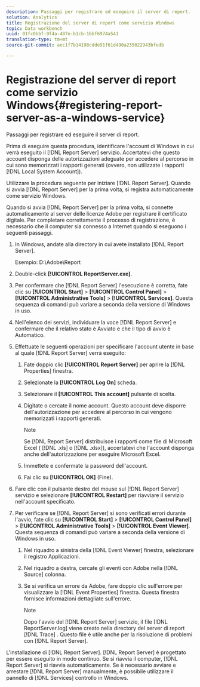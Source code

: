 ```yaml
---
description: Passaggi per registrare ed eseguire il server di report.
solution: Analytics
title: Registrazione del server di report come servizio Windows
topic: Data workbench
uuid: 01fc0bbf-9f4a-487e-b1cb-16bf6974a541
translation-type: tm+mt
source-git-commit: aec1f7b14198cdde91f61d490a235022943bfedb

---
```



# Registrazione del server di report come servizio Windows{#registering-report-server-as-a-windows-service}

Passaggi per registrare ed eseguire il server di report.

Prima di eseguire questa procedura, identificare l&#39;account di Windows in cui verrà eseguito il [!DNL Report Server] servizio. Accertatevi che questo account disponga delle autorizzazioni adeguate per accedere al percorso in cui sono memorizzati i rapporti generati (ovvero, non utilizzate i rapporti [!DNL Local System Account]).

Utilizzare la procedura seguente per iniziare [!DNL Report Server]. Quando si avvia [!DNL Report Server] per la prima volta, si registra automaticamente come servizio Windows.

Quando si avvia [!DNL Report Server] per la prima volta, si connette automaticamente al server delle licenze Adobe per registrare il certificato digitale. Per completare correttamente il processo di registrazione, è necessario che il computer sia connesso a Internet quando si eseguono i seguenti passaggi.

1. In Windows, andate alla directory in cui avete installato [!DNL Report Server].

   Esempio: D:\Adobe\Report

1. Double-click **[!UICONTROL ReportServer.exe]**.
1. Per confermare che [!DNL Report Server] l&#39;esecuzione è corretta, fate clic su **[!UICONTROL Start]** > **[!UICONTROL Control Panel]** > **[!UICONTROL Administrative Tools]** > **[!UICONTROL Services]**. Questa sequenza di comandi può variare a seconda della versione di Windows in uso.
1. Nell&#39;elenco dei servizi, individuare la voce [!DNL Report Server] e confermare che il relativo stato è Avviato e che il tipo di avvio è Automatico.
1. Effettuate le seguenti operazioni per specificare l&#39;account utente in base al quale [!DNL Report Server] verrà eseguito:

   1. Fate doppio clic **[!UICONTROL Report Server]** per aprire la [!DNL Properties] finestra.

   1. Selezionate la **[!UICONTROL Log On]** scheda.
   1. Selezionare il **[!UICONTROL This account]** pulsante di scelta.
   1. Digitate o cercate il nome account. Questo account deve disporre dell&#39;autorizzazione per accedere al percorso in cui vengono memorizzati i rapporti generati.

      >[!NOTE]
      >
      >Se [!DNL Report Server] distribuisce i rapporti come file di Microsoft Excel ( [!DNL .xls] o [!DNL .xlsx]), accertatevi che l&#39;account disponga anche dell&#39;autorizzazione per eseguire Microsoft Excel.

   1. Immettete e confermate la password dell&#39;account.
   1. Fai clic su **[!UICONTROL OK]** (Fine).

1. Fare clic con il pulsante destro del mouse sul [!DNL Report Server] servizio e selezionare **[!UICONTROL Restart]** per riavviare il servizio nell&#39;account specificato.
1. Per verificare se [!DNL Report Server] si sono verificati errori durante l&#39;avvio, fate clic su **[!UICONTROL Start]** > **[!UICONTROL Control Panel]** > **[!UICONTROL Administrative Tools]** > **[!UICONTROL Event Viewer]**. Questa sequenza di comandi può variare a seconda della versione di Windows in uso.

   1. Nel riquadro a sinistra della [!DNL Event Viewer] finestra, selezionare il registro Applicazioni.
   1. Nel riquadro a destra, cercate gli eventi con Adobe nella [!DNL Source] colonna.
   1. Se si verifica un errore da Adobe, fare doppio clic sull&#39;errore per visualizzare la [!DNL Event Properties] finestra. Questa finestra fornisce informazioni dettagliate sull&#39;errore.

      >[!NOTE]
      >
      >Dopo l&#39;avvio del [!DNL Report Server] servizio, il file [!DNL ReportServer.log] viene creato nella directory del server di report [!DNL Trace] . Questo file è utile anche per la risoluzione di problemi con [!DNL Report Server].

L&#39;installazione di [!DNL Report Server]. [!DNL Report Server] è progettato per essere eseguito in modo continuo. Se si riavvia il computer, [!DNL Report Server] si riavvia automaticamente. Se è necessario avviare e arrestare [!DNL Report Server] manualmente, è possibile utilizzare il pannello di [!DNL Services] controllo in Windows.
